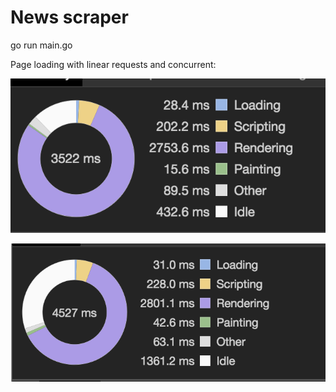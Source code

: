 # News scraper 


go run main.go

Page loading with linear requests and concurrent:


![Concurrency](https://github.com/azor0/News/blob/master/assets/Concurrent.png)

![Linear](https://github.com/azor0/News/blob/master/assets/Linear.png)
